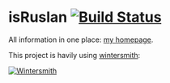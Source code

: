 isRuslan [![Build Status](https://travis-ci.org/isRuslan/isruslan.github.io.svg?branch=main)](https://travis-ci.org/isRuslan/homepage)
==================

All information in one place: [my homepage](https://isruslan.github.io).

This project is havily using [wintersmith](https://github.com/jnordberg/wintersmith):

[![Wintersmith](http://wintersmith.io/images/wintersmith.svg)](https://github.com/jnordberg/wintersmith)
